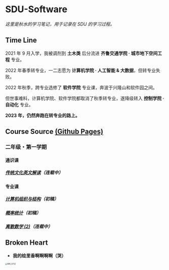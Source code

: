 # **SDU-Software**

*这里是秋水的学习笔记，用于记录在 SDU 的学习过程。*

## **Time Line**

2021 年 9 月入学，我被调剂到 **土木类** 后分流进 **齐鲁交通学院 · 城市地下空间工程** 专业。

2022 年春季转专业，一二志愿为 **计算机学院 · 人工智能 & 大数据**，但转专业失败。

2022 年秋季，跨专业选修了 **软件学院** 专业课，奔波于兴隆山和软件园之间。

但世事难料，计算机学院、软件学院都取消了秋季转专业，遂降级转入 **控制学院 · 自动化** 专业。

**2023 年，仍然奔跑在转专业的路上。**

## **Course Source**  [(Github Pages)](https://akisui.github.io/SDU-Software/)

### **二年级・第一学期**

#### 通识课

##### [传统文化英文解读](传统文化英文解读/note.html)（连载中）

#### 专业课

##### [计算机组织与结构](计算机组织与结构/note.html)（初稿）

##### [概率统计](概率统计/note.html)（初稿）

##### [离散数学 (2)](离散数学(2)/notes.html)（连载中）







## **Broken Heart**

- **我的绘里香啊啊啊啊（哭）**

<img src="illus/IMG_6732.png" alt="IMG_6732" style="zoom:40%;" />
